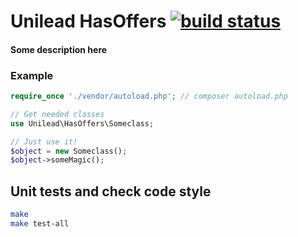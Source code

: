 # Unilead HasOffers     [![build status](http://code.unilead.net/unilead/hasoffers/badges/master/build.svg)](http://code.unilead.net/unilead/hasoffers/commits/master)

#### Some description here

### Example

```php
require_once './vendor/autoload.php'; // composer autoload.php

// Get needed classes
use Unilead\HasOffers\Someclass;

// Just use it!
$object = new Someclass();
$object->someMagic();
```

## Unit tests and check code style
```sh
make
make test-all
```
